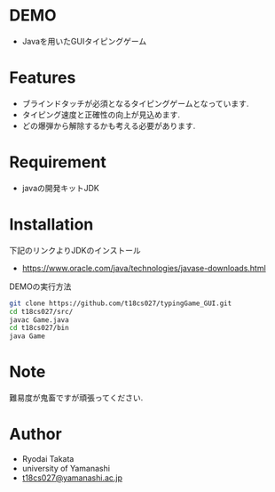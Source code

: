 # DEMO
* Javaを用いたGUIタイピングゲーム

# Features
* ブラインドタッチが必須となるタイピングゲームとなっています.
* タイピング速度と正確性の向上が見込めます.
* どの爆弾から解除するかも考える必要があります.

# Requirement
* javaの開発キットJDK

# Installation
下記のリンクよりJDKのインストール
* https://www.oracle.com/java/technologies/javase-downloads.html

DEMOの実行方法
```bash
git clone https://github.com/t18cs027/typingGame_GUI.git
cd t18cs027/src/
javac Game.java
cd t18cs027/bin
java Game
```

# Note
難易度が鬼畜ですが頑張ってください.

# Author
* Ryodai Takata
* university of Yamanashi
* t18cs027@yamanashi.ac.jp
